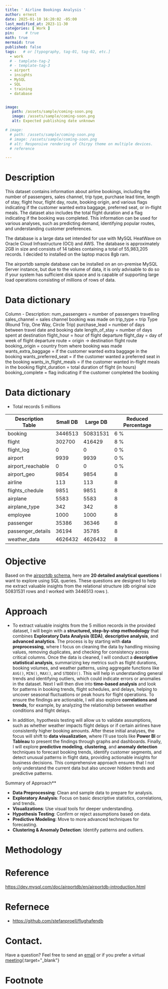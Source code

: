 ```yaml
---
title: ' Airline Bookings Analysis '
author: ernest
date: 2025-01-10 16:20:02 -05:00
last_modified_at: 2023-11-30
categories: [ Work ]
pin:     # true
math: true
mermaid: true
published: false
tags:   # or [typography, tag-01, tag-02, etc.]
  - work
  # - tamplate-tag-2
  # - template-tag-3
  - airport
  - insights
  - MySQL
  - SQL
  - training
  - database


image: 
   path: /assets/sample/coming-soon.png
   image: /assets/sample/coming-soon.png
   alt: Expected publishing date unknown

# image: 
  # path: /assets/sample/coming-soon.png
  # image: /assets/sample/coming-soon.png
  # alt: Responsive rendering of Chirpy theme on multiple devices.
  # reference 

---
```











# Description 


This dataset contains information about airline bookings, including the number of passengers, sales channel, trip type, purchase lead time, length of stay, flight hour, flight day, route, booking origin, and various flags indicating if the customer wanted extra baggage, preferred seat, or in-flight meals. The dataset also includes the total flight duration and a flag indicating if the booking was completed. This information can be used for various analyses, such as predicting demand, identifying popular routes, and understanding customer preferences.

The database is a large data set intended for use with MySQL HeatWave on Oracle Cloud Infrastructure (OCI) and AWS. The database is approximately 2GB in size and consists of 14 tables containing a total of 55,983,205 records. I decided to installed on the laptop macos 8gb ram. 


The airportdb sample database can be installed on an on-premise MySQL Server instance, but due to the volume of data, it is only advisable to do so if your system has sufficient disk space and is capable of supporting large load operations consisting of millions of rows of data.



# Data dictionary 

Column - Description:
num_passengers = number of passengers travelling
sales_channel = sales channel booking was made on
trip_type = trip Type (Round Trip, One Way, Circle Trip)
purchase_lead = number of days between travel date and booking date
length_of_stay = number of days spent at destination
flight_hour = hour of flight departure
flight_day = day of week of flight departure
route = origin -> destination flight route
booking_origin = country from where booking was made
wants_extra_baggage = if the customer wanted extra baggage in the booking
wants_preferred_seat = if the customer wanted a preferred seat in the booking
wants_in_flight_meals = if the customer wanted in-flight meals in the booking
flight_duration = total duration of flight (in hours)
booking_complete = flag indicating if the customer completed the booking



# Data dictionary 

- Total records 5 millions 

| Description Table      | Small DB    |  Large DB |  Reduced Percentage |
| --------------- | --------------------- | -------------------- | --------- |
| booking        | 3446513 | 50831531      | 6 %       |
| flight        | 302700 | 416429          | 8 %        |
| flight_log     | 0 | 0               | 0 %        |
| airport        | 9939 | 9939             | 0 %       |
| airport_reachable    | 0 | 0         | 0 %         |
| airport_geo      | 9854 | 9854        | 8         |
| airline        | 113 | 113               | 8         |
| flights_chedule   | 9851 | 9851      | 8         |
| airplane        | 5583 | 5583           | 8         |
| airplane_type    | 342 | 342          | 8         |
| employee        | 1000 | 1000             | 8         |
| passenger        | 35386 | 36346          | 8         |
| passenger_details  | 36194 | 35785      | 8         |
| weather_data      | 4626432 | 4626432         | 8         |



# Objective

Based on the [airportdb schema](https://dev.mysql.com/doc/airportdb/en/airportdb-structure.html), here are **20 detailed analytical questions** I want to explore using SQL queries. These questions are designed to help me extract valuable insights from the relational structure (db original size 50831531 rows and I worked with 3446513 rows ).


# Approach 

- To extract valuable insights from the 5 million records in the provided dataset, I will begin with a **structured, step-by-step methodology** that combines **Exploratory Data Analysis (EDA)**, **descriptive analysis**, and **advanced analytics**. The process is by starting with **data preprocessing**, where I focus on cleaning the data by handling missing values, removing duplicates, and checking for consistency across critical columns. Once the data is cleaned, I will conduct a **descriptive statistical analysis**, summarizing key metrics such as flight durations, booking volumes, and weather patterns, using aggregate functions like `AVG()`, `MIN()`, `MAX()`, and `STDDEV()`. This will help in understanding general trends and identifying outliers, which could indicate errors or anomalies in the dataset. Next I will then dive into **time-based analysis** and look for patterns in booking trends, flight schedules, and delays, helping to uncover seasonal fluctuations or peak hours for flight operations. To ensure the findings are actionable, I will also explore **correlations and trends**, for example, by analyzing the relationship between weather conditions and flight delays. 

- In addition, hypothesis testing will allow us to validate assumptions, such as whether weather impacts flight delays or if certain airlines have consistently higher booking amounts. After these initial analyses, the focus will shift to **data visualization**, where I’ll use tools like **Power BI** or **Tableau** to present the findings through graphs and dashboards. Finally, I will explore **predictive modeling**, **clustering**, and **anomaly detection** techniques to forecast booking trends, identify customer segments, and detect unusual patterns in flight data, providing actionable insights for business decisions. This comprehensive approach ensures that I not only understand the current data but also uncover hidden trends and predictive patterns.

Summary of Approach**

* **Data Preprocessing**: Clean and sample data to prepare for analysis.
* **Exploratory Analysis**: Focus on basic descriptive statistics, correlations, and trends.
* **Visualizations**: Use visual tools for deeper understanding.
* **Hypothesis Testing**: Confirm or reject assumptions based on data.
* **Predictive Modeling**: Move to more advanced techniques for forecasting.
* **Clustering & Anomaly Detection**: Identify patterns and outliers.



# Methodology 

















# Reference 

https://dev.mysql.com/doc/airportdb/en/airportdb-introduction.html





<!-- 



To extract valuable insights from the provided dataset, given the **total records of 5 million** and the table breakdown, it is important to approach the analysis using a **systematic methodology**. Since you are working with both **small** and **large** datasets, you'll need to scale your efforts carefully to ensure efficiency while extracting meaningful insights.

### **Step-by-Step Methodology for Extracting Insights**

---

### **1. Data Preprocessing and Exploration**

#### 1.1 **Data Cleaning**

* **Handle Missing Data**: Identify if there are missing values in critical columns (e.g., `flight_date`, `passenger_id`, `airplane_id`) and choose how to handle them (e.g., imputation or removal).

  ```sql
  SELECT COUNT(*) 
  FROM booking 
  WHERE column_name IS NULL;
  ```

* **Check for Duplicates**: Ensure there are no duplicate records, especially in tables like `booking`, `flight`, `passenger_details`.

  ```sql
  SELECT flight_id, COUNT(*)
  FROM flight
  GROUP BY flight_id
  HAVING COUNT(*) > 1;
  ```

#### 1.2 **Basic Descriptive Statistics**

* **Column Type Check**: Verify the datatype consistency for columns like `date`, `number`, `id`, etc., in each table.

* **Summary Statistics**: Get basic statistics (count, mean, min, max, stddev) for key columns like `flight_duration`, `passenger_count`, `employee_salary`, etc.

  ```sql
  SELECT 
    AVG(duration) AS avg_flight_duration, 
    MIN(duration) AS min_flight_duration, 
    MAX(duration) AS max_flight_duration
  FROM flight;
  ```

#### 1.3 **Distribution and Outliers**

* Check for distributions of variables (e.g., `booking_amount`, `flight_duration`, `weather_temperature`) to identify outliers.

  ```sql
  SELECT 
    MIN(booking_amount), 
    MAX(booking_amount),
    AVG(booking_amount), 
    STDDEV(booking_amount) 
  FROM booking;
  ```

#### 1.4 **Data Sampling**

For efficiency, given the dataset's size, work with a **random sample** of the dataset for initial explorations:

```sql
SELECT * 
FROM booking 
ORDER BY RANDOM() 
LIMIT 10000;
```

### **2. Data Analysis (Exploratory & Descriptive)**

#### 2.1 **Descriptive Insights from the Tables**

* **Booking Insights**: Analyze the booking data to find trends:

  * Which `airline` has the highest booking volume?
  * What is the average `booking_amount` over time?
  * How are bookings distributed across `flight_types` or `departure airports`?

  ```sql
  SELECT airline, COUNT(*) AS num_bookings, AVG(booking_amount) 
  FROM booking 
  GROUP BY airline;
  ```

* **Flight Insights**: Examine `flight` data:

  * Flight durations (min, max, and average).
  * Flight delays and their impact on passenger satisfaction.
  * Most common flight routes (src -> dest).

  ```sql
  SELECT src_airport, dest_airport, COUNT(*) AS flight_count
  FROM flight
  GROUP BY src_airport, dest_airport
  ORDER BY flight_count DESC
  LIMIT 10;
  ```

* **Passenger Insights**: Analyze data related to passengers:

  * Number of passengers per flight, and trends over time.
  * Repeat passengers (loyalty).

  ```sql
  SELECT COUNT(DISTINCT passenger_id), AVG(num_passengers) 
  FROM booking 
  GROUP BY flight_id;
  ```

* **Weather Insights**: Weather data can significantly influence flight delays. Compare the weather conditions at the time of delays or cancellations.

  ```sql
  SELECT weather_condition, COUNT(*) AS num_delays 
  FROM weatherdata wd 
  JOIN flight_log fl ON wd.weather_id = fl.weather_id
  WHERE fl.status = 'delayed'
  GROUP BY weather_condition;
  ```

#### 2.2 **Correlations and Trends**

* **Flight Delays vs Weather Conditions**: Check if certain weather conditions cause more delays.

  ```sql
  SELECT weather_condition, AVG(flight_delay) AS avg_delay
  FROM flight_log fl
  JOIN weatherdata wd ON fl.weather_id = wd.weather_id
  GROUP BY weather_condition;
  ```

* **Employee Salaries vs Job Role**: Compare salaries based on roles (e.g., pilots, ground staff).

  ```sql
  SELECT job_title, AVG(salary) AS avg_salary 
  FROM employee 
  GROUP BY job_title;
  ```

* **Airline Performance**: Identify which airlines have the most frequent delays or cancellations.

  ```sql
  SELECT airline_name, COUNT(*) AS delay_count
  FROM flight f
  JOIN flight_log fl ON f.flight_id = fl.flight_id
  WHERE fl.status = 'delayed'
  GROUP BY airline_name;
  ```

#### 2.3 **Time-Based Analysis**

* **Peak Booking Times**: Investigate seasonal trends in bookings or flight schedules.

  ```sql
  SELECT EXTRACT(MONTH FROM booking_date) AS month, COUNT(*) AS num_bookings
  FROM booking
  GROUP BY month
  ORDER BY num_bookings DESC;
  ```

* **Flight Schedules**: Evaluate peak hours for flight departures/arrivals.

  ```sql
  SELECT EXTRACT(HOUR FROM departure_time) AS hour, COUNT(*) AS num_departures
  FROM flight
  GROUP BY hour
  ORDER BY num_departures DESC;
  ```

#### 2.4 **Key Aggregations**

* **Booking Trends by Flight Type**: Check how different flight types (domestic vs international) impact booking frequency and total revenue.

  ```sql
  SELECT flight_type, COUNT(*) AS num_bookings, SUM(booking_amount) AS total_revenue
  FROM booking
  GROUP BY flight_type;
  ```

---

### **3. Hypothesis Testing**

Once you've explored the data, you can run hypothesis tests to confirm suspicions or compare groups:

#### 3.1 **Flight Delay vs. Weather**:

* **Hypothesis**: Weather impacts flight delays.

  * **Null Hypothesis**: Weather condition has no effect on flight delays.
  * **Alternative Hypothesis**: Certain weather conditions significantly contribute to delays.

#### 3.2 **Booking Amounts by Airline**:

* **Hypothesis**: Some airlines have higher average booking amounts than others.

  * **Null Hypothesis**: Airline booking amounts are equal across the board.
  * **Alternative Hypothesis**: Certain airlines tend to have higher booking amounts.

---

### **4. Data Visualization and Dashboarding**

While SQL provides the queries, you can visualize the results using tools like **Power BI**, **Tableau**, or **Python (matplotlib, seaborn)**. Some key visualizations might include:

* **Histograms** for distributions (flight durations, booking amounts, etc.).
* **Heatmaps** for flight delays vs weather conditions.
* **Time series plots** for booking trends over time.
* **Bar charts** for airline comparison (e.g., delays, booking counts).

---

### **5. Advanced Analytics**

#### 5.1 **Predictive Modeling**

Once you have completed the exploratory analysis, consider predictive models:

* **Flight Delay Prediction**: Use features like weather, time of day, and airline to predict flight delays.
* **Booking Prediction**: Based on past booking patterns, forecast future booking volumes for specific flights or airlines.

#### 5.2 **Clustering**

* Use clustering techniques like **K-Means** or **DBSCAN** to identify distinct groups of flights or customers with similar characteristics, such as frequent flyers or similar flight routes.

#### 5.3 **Anomaly Detection**

* Check for unusual patterns in flight data (e.g., extremely long delays) using anomaly detection techniques.

---

### **6. Summary of Approach**

* **Data Preprocessing**: Clean and sample data to prepare for analysis.
* **Exploratory Analysis**: Focus on basic descriptive statistics, correlations, and trends.
* **Visualizations**: Use visual tools for deeper understanding.
* **Hypothesis Testing**: Confirm or reject assumptions based on data.
* **Predictive Modeling**: Move to more advanced techniques for forecasting.
* **Clustering & Anomaly Detection**: Identify patterns and outliers.

---

This systematic methodology will help you effectively extract valuable insights from the dataset, handle large-scale data efficiently, and provide actionable results for further business or operational decisions.
















===

old one I can not used importing issues 


need to do 
(0) booking  my score = 
(1) flight  my score = 
(2) airport my score = 
(3) airport_geo my score = 
(4) airline my score = 
(5) airplay_type my score = 
(6) employee = my score = 
(7) passengerdetaions my score = 
(8) weatherdata my score = 












---

### 🛫 Flight & Airport Operations

1. **Which airports have the highest number of incoming flights?**

   * **Tables**: `airport`, `flight`
   * **Why**: Identifies major hubs and busiest airports.

2. **What is the average flight duration per airline?**

   * **Tables**: `flight`, `flight_schedule`
   * **Why**: Assesses operational efficiency and service levels.

3. **Which airports have the most outbound flights?**

   * **Tables**: `airport`, `flight_schedule`
   * **Why**: Highlights key departure points and potential congestion.

4. **What is the average number of passengers per flight?**

   * **Tables**: `flight_schedule`, `passenger`
   * **Why**: Gauges flight capacity utilization.

5. **Which airlines operate the most flights?**

   * **Tables**: `airline`, `flight`
   * **Why**: Indicates market share and operational scale.

---

### 👨‍✈️ Crew & Personnel Analysis

6. **Which pilots have the highest number of flight assignments?**

   * **Tables**: `pilot`, `flight_schedule`
   * **Why**: Identifies experienced and frequently assigned pilots.

7. **What is the average tenure of pilots at the airline?**

   * **Tables**: `pilot`, `airline`
   * **Why**: Assesses pilot retention and experience levels.

8. **Which airports have the most ground crew assigned?**

   * **Tables**: `airport`, `ground_crew`
   * **Why**: Evaluates staffing needs and operational support.

---

### 🧳 Passenger & Booking Insights

9. **Which passengers have the highest total miles traveled?**

   * **Tables**: `passenger`, `booking`
   * **Why**: Identifies frequent flyers and loyalty program candidates.

10. **What is the average booking lead time (days between booking and flight)?**

    * **Tables**: `booking`, `flight_schedule`
    * **Why**: Helps in forecasting and planning.

11. **Which destinations have the highest booking volume?**

    * **Tables**: `destination`, `booking`
    * **Why**: Indicates popular travel routes.

12. **What is the cancellation rate per airline?**

    * **Tables**: `airline`, `booking`
    * **Why**: Assesses service reliability and customer satisfaction.

---

### ✈️ Flight Leg & Schedule Analysis

13. **Which flight legs have the longest average duration?**

    * **Tables**: `flight_leg`, `flight_schedule`
    * **Why**: Identifies long-haul routes and potential operational challenges.

14. **What is the on-time performance rate per airline?**

    * **Tables**: `airline`, `flight_schedule`
    * **Why**: Measures punctuality and service quality.

15. **Which flight legs have the highest passenger load factor?**

    * **Tables**: `flight_leg`, `booking`
    * **Why**: Assesses route profitability and demand.

---

### 🏢 Airport & Airline Performance

16. **Which airports have the highest passenger throughput?**

    * **Tables**: `airport`, `passenger`
    * **Why**: Identifies major transit points and infrastructure needs.

17. **What is the average turnaround time per aircraft at each airport?**

    * **Tables**: `airport`, `aircraft`
    * **Why**: Assesses operational efficiency and ground handling performance.

18. **Which airlines have the highest number of international flights?**

    * **Tables**: `airline`, `flight_schedule`
    * **Why**: Indicates global reach and market expansion.

---

### 📊 Operational & Strategic Insights

19. **What is the average delay time per flight leg?**

    * **Tables**: `flight_leg`, `flight_schedule`
    * **Why**: Helps in identifying and mitigating delays.

20. **Which airports have the highest number of weather-related delays?**

    * **Tables**: `airport`, `weather_data`
    * **Why**: Assesses environmental impact on operations.

---

Would you like assistance in formulating SQL queries for any of these questions?





Certainly! Here are **15 detailed analytical questions** focused on the `booking` and `passenger` tables from the **MySQL AirportDB**, tailored specifically for **marketing strategies**. These insights can help target customer segments, improve retention, and drive promotions.

---

### 📊 **Marketing Strategy-Focused Questions (Booking & Passenger Tables)**

---

#### 🎯 **Customer Segmentation & Behavior**

1. **Which passengers have booked flights most frequently in the last 12 months?**

   * **Why**: Identify loyal customers for VIP or frequent flyer programs.
   * **Tables**: `booking`, `passenger`

2. **What is the average number of bookings per passenger per year?**

   * **Why**: Understand general customer engagement over time.
   * **Tables**: `booking`, `passenger`

3. **Which age groups have the highest booking rates?**

   * **Why**: Target age-specific marketing campaigns.
   * **Tables**: `passenger`, `booking` (assuming age/birthdate is stored)

4. **Which passengers consistently book premium cabin classes?**

   * **Why**: Identify high-value customers for luxury service promotions.
   * **Tables**: `booking`, `passenger` (assumes booking includes cabin/class info)

5. **What is the average lead time between booking date and flight date per passenger?**

   * **Why**: Optimize timing for promotional email campaigns.
   * **Tables**: `booking`

---

#### 📅 **Time-Based Patterns**

6. **Which months have the highest number of bookings?**

   * **Why**: Discover seasonal demand trends to time campaigns effectively.
   * **Tables**: `booking`

7. **What days of the week are most bookings made?**

   * **Why**: Identify best days for launching marketing emails and ads.
   * **Tables**: `booking`

8. **Do returning passengers book more during specific times of year (e.g., holidays)?**

   * **Why**: Plan loyalty reward campaigns around personal travel habits.
   * **Tables**: `booking`, `passenger`

---

#### 🌍 **Demographic and Geographic Targeting**

9. **Which cities or countries do most frequent flyers come from?**

   * **Why**: Geotarget promotions based on origin of passengers.
   * **Tables**: `passenger`

10. **What is the distribution of passengers by nationality or region?**

    * **Why**: Tailor multi-language ads and culturally relevant offers.
    * **Tables**: `passenger`

---

#### 💳 **Revenue & Upselling Opportunities**

11. **What is the average booking value per passenger?**

    * **Why**: Segment high-value customers for exclusive offers.
    * **Tables**: `booking`, `passenger` (assumes booking amount exists)

12. **Which passengers have not booked in the last 6 months but had prior activity?**

    * **Why**: Launch win-back email campaigns.
    * **Tables**: `booking`, `passenger`

13. **How many passengers book multiple tickets per booking (e.g., group travel)?**

    * **Why**: Target group and family travel promotions.
    * **Tables**: `booking` (assumes group size or multiple passengers per booking is tracked)

---

#### 📬 **Communication & Loyalty**

14. **Which passengers have booked but never rebooked?**

    * **Why**: Investigate drop-off reasons and send feedback forms or re-engagement offers.
    * **Tables**: `booking`, `passenger`

15. **Which passengers consistently travel on similar routes?**

    * **Why**: Offer route-specific loyalty deals or commuter discounts.
    * **Tables**: `booking`, `passenger` (requires route or destination details)

---

Would you like sample SQL queries for any of these questions or help creating a dashboard/report to visualize them?






---

### ✅ **SQL Queries for Marketing Insights**

---

#### 1. **Frequent Flyers in the Last 12 Months**

```sql
SELECT p.passenger_id, p.first_name, p.last_name, COUNT(b.booking_id) AS total_bookings
FROM booking b
JOIN passenger p ON b.passenger_id = p.passenger_id
WHERE b.booking_date >= CURDATE() - INTERVAL 12 MONTH
GROUP BY p.passenger_id
ORDER BY total_bookings DESC
LIMIT 20;
```

---

#### 2. **Average Number of Bookings Per Passenger Per Year**

```sql
SELECT AVG(booking_count) AS avg_bookings_per_passenger
FROM (
    SELECT passenger_id, COUNT(*) AS booking_count
    FROM booking
    WHERE booking_date >= CURDATE() - INTERVAL 1 YEAR
    GROUP BY passenger_id
) AS yearly_counts;
```

---

#### 3. **Top Booking Months**

```sql
SELECT MONTHNAME(booking_date) AS booking_month, COUNT(*) AS total_bookings
FROM booking
GROUP BY MONTH(booking_date)
ORDER BY total_bookings DESC;
```

---

#### 4. **Passengers with No Bookings in Last 6 Months**

```sql
SELECT p.passenger_id, p.first_name, p.last_name
FROM passenger p
LEFT JOIN booking b ON p.passenger_id = b.passenger_id AND b.booking_date >= CURDATE() - INTERVAL 6 MONTH
WHERE b.booking_id IS NULL;
```

---

#### 5. **Average Lead Time Between Booking and Flight**

*(Assuming you have `flight_date` in the booking or related table)*

```sql
SELECT AVG(DATEDIFF(b.flight_date, b.booking_date)) AS avg_lead_days
FROM booking b
WHERE b.flight_date IS NOT NULL;
```

---

#### 6. **Top Routes Flown by Returning Passengers**

*(Assuming a `route_id`, or use origin/destination airport IDs)*

```sql
SELECT p.passenger_id, COUNT(DISTINCT b.route_id) AS routes_flown
FROM booking b
JOIN passenger p ON b.passenger_id = p.passenger_id
GROUP BY p.passenger_id
HAVING routes_flown > 1
ORDER BY routes_flown DESC;
```

---

#### 7. **High-Value Customers by Booking Amount**

*(Assumes a `total_amount` or `price` field in `booking`)*

```sql
SELECT p.passenger_id, p.first_name, p.last_name, SUM(b.total_amount) AS total_spent
FROM booking b
JOIN passenger p ON b.passenger_id = p.passenger_id
GROUP BY p.passenger_id
ORDER BY total_spent DESC
LIMIT 10;
```

---

#### 8. **Passengers by Region or Country**

```sql
SELECT p.country, COUNT(*) AS total_passengers
FROM passenger p
GROUP BY p.country
ORDER BY total_passengers DESC;
```

---

#### 9. **Average Group Size per Booking**

*(If there's a `num_passengers` or similar field in `booking`)*

```sql
SELECT AVG(b.num_passengers) AS avg_group_size
FROM booking b;
```

---

#### 10. **Passengers Who Only Booked Once**

```sql
SELECT p.passenger_id, p.first_name, p.last_name
FROM passenger p
JOIN booking b ON p.passenger_id = b.passenger_id
GROUP BY p.passenger_id
HAVING COUNT(b.booking_id) = 1;
```






---

### ⚙️ **1. Frequent Flyers in the Last 12 Months**

```sql
DELIMITER //

CREATE PROCEDURE GetFrequentFlyersLast12Months()
BEGIN
    SELECT p.passenger_id, p.first_name, p.last_name, COUNT(b.booking_id) AS total_bookings
    FROM booking b
    JOIN passenger p ON b.passenger_id = p.passenger_id
    WHERE b.booking_date >= CURDATE() - INTERVAL 12 MONTH
    GROUP BY p.passenger_id
    ORDER BY total_bookings DESC
    LIMIT 20;
END //

DELIMITER ;
```

---

### ⚙️ **2. Average Bookings per Passenger per Year**

```sql
DELIMITER //

CREATE PROCEDURE GetAvgBookingsPerPassenger()
BEGIN
    SELECT AVG(booking_count) AS avg_bookings_per_passenger
    FROM (
        SELECT passenger_id, COUNT(*) AS booking_count
        FROM booking
        WHERE booking_date >= CURDATE() - INTERVAL 1 YEAR
        GROUP BY passenger_id
    ) AS yearly_counts;
END //

DELIMITER ;
```

---

### ⚙️ **3. Monthly Booking Trends**

```sql
DELIMITER //

CREATE PROCEDURE GetMonthlyBookingTrends()
BEGIN
    SELECT MONTHNAME(booking_date) AS booking_month, COUNT(*) AS total_bookings
    FROM booking
    GROUP BY MONTH(booking_date)
    ORDER BY total_bookings DESC;
END //

DELIMITER ;
```

---

### ⚙️ **4. Passengers With No Bookings in Last 6 Months**

```sql
DELIMITER //

CREATE PROCEDURE GetInactivePassengers6Months()
BEGIN
    SELECT p.passenger_id, p.first_name, p.last_name
    FROM passenger p
    LEFT JOIN booking b ON p.passenger_id = b.passenger_id AND b.booking_date >= CURDATE() - INTERVAL 6 MONTH
    WHERE b.booking_id IS NULL;
END //

DELIMITER ;
```

---

### ⚙️ **5. Average Lead Time Between Booking and Flight**

```sql
DELIMITER //

CREATE PROCEDURE GetAverageLeadTime()
BEGIN
    SELECT AVG(DATEDIFF(b.flight_date, b.booking_date)) AS avg_lead_days
    FROM booking b
    WHERE b.flight_date IS NOT NULL;
END //

DELIMITER ;
```

---

### ⚙️ **6. Most Flown Routes by Returning Passengers**

```sql
DELIMITER //

CREATE PROCEDURE GetReturningPassengerRoutes()
BEGIN
    SELECT p.passenger_id, COUNT(DISTINCT b.route_id) AS routes_flown
    FROM booking b
    JOIN passenger p ON b.passenger_id = p.passenger_id
    GROUP BY p.passenger_id
    HAVING routes_flown > 1
    ORDER BY routes_flown DESC;
END //

DELIMITER ;
```

---

### ⚙️ **7. High-Value Customers by Total Booking Amount**

```sql
DELIMITER //

CREATE PROCEDURE GetTopSpendingPassengers()
BEGIN
    SELECT p.passenger_id, p.first_name, p.last_name, SUM(b.total_amount) AS total_spent
    FROM booking b
    JOIN passenger p ON b.passenger_id = p.passenger_id
    GROUP BY p.passenger_id
    ORDER BY total_spent DESC
    LIMIT 10;
END //

DELIMITER ;
```

---

### ⚙️ **8. Passenger Count by Country**

```sql
DELIMITER //

CREATE PROCEDURE GetPassengerCountByCountry()
BEGIN
    SELECT p.country, COUNT(*) AS total_passengers
    FROM passenger p
    GROUP BY p.country
    ORDER BY total_passengers DESC;
END //

DELIMITER ;
```

---

### ⚙️ **9. Average Group Size per Booking**

```sql
DELIMITER //

CREATE PROCEDURE GetAverageGroupSize()
BEGIN
    SELECT AVG(b.num_passengers) AS avg_group_size
    FROM booking b;
END //

DELIMITER ;
```

---

### ⚙️ **10. Passengers Who Only Booked Once**

```sql
DELIMITER //

CREATE PROCEDURE GetOneTimePassengers()
BEGIN
    SELECT p.passenger_id, p.first_name, p.last_name
    FROM passenger p
    JOIN booking b ON p.passenger_id = b.passenger_id
    GROUP BY p.passenger_id
    HAVING COUNT(b.booking_id) = 1;
END //

DELIMITER ;
```

---

### ✅ How to Use

Once created, you can call any procedure with:

```sql
CALL GetFrequentFlyersLast12Months();
```

---

Would you like me to generate the remaining five procedures, or bundle these into a `.sql` script for you?

















### Analyzing Aiport Traffic



```sql
/* Question 1



*/








/* Question 6




*/


```



## Insights







### Section 



```sql
/* Question 1



*/








/* Question 6




*/


```



## Insights





### Section 


```sql
/* Question 1



*/








/* Question 6




*/


```



## Insights







### Section 


```sql
/* Question 1



*/








/* Question 6




*/


```



## Insights








```sql
/* Question 1



*/








/* Question 6




*/


```



## Insights





-->











<!-- 

> All content provided is for informational purposes only and shown case studies examples for open source data resources. The articles, notes and case study on this website are my own the way on seen opportunities and problem-solving but don’t necessarily represent the positions, strategies, or opinions of my past or current employer or its subsidiaries. I make no representations as to the accuracy or completeness of any information found here or by following any links. I will not be liable for any errors or omissions in this information nor for the availability of this information. I will not be liable for any losses, injuries, or damages from the display or use of this information.
{: .prompt-info }

> All statements are my own, and do not necessarily reflect the opinion(s) of the past or current employer, or previous or current educational institution. The information contained in this report/article/note is meant for the purposes of information only and is not intended to be investment, legal, tax or other advice, nor is it intended to be relied upon in making an investment or other decision. This information provided with my own understanding which the authors and publishers are not providing advice on legal, economic, investment or other professional issues and services. 
{: .prompt-info }




<!-- 

> DISCLAIMER
- The information contained in this report/article/note is meant for the purposes of information only and is not intended to be investment, legal, tax or other advice, nor is it intended to be relied upon in making an investment or other decision. This report is provided with the understanding that the authors and publishers are not providing advice on legal, economic, investment or other professional issues and services. 
- I am not responsible for the content of websites and information resources that may be referenced in the report. The access provided to these sites or the provision of such information resources does not constitute an endorsement by myself. of the information contained therein. However, unless expressly stated otherwise, the opinions, recommendations, findings, interpretations and conclusions expressed in this report represent the views of myself. 
- The inclusion of company examples does not in any way constitute an endorsement of these organisations by myself or the signatories to the Principles for Responsible Investment. While I have endeavoured to ensure that the information contained in this report has been obtained from reliable and up-to-date sources, the changing nature of statistics, laws, rules and regulations may result in delays, omissions or inaccuracies in information contained in this report. I am not responsible for any errors or omissions, or for any decision made or action taken based on information contained in this report, or for any loss or damage arising from or caused by such decision or action. All information in this report is provided “as-is”, with no guarantee of completeness, accuracy, timeliness or of the results obtained from the use of this information, and without warranty of any kind, expressed or implied.
{: .prompt-info }


   -->





# Refernece
- https://github.com/stefanproell/flughafendb







# Contact. 

Have a question? Feel free to send an [email](mailto:s.ernest@gmx.us) or if you prefer a virtual [meeting]( https://calendly.com/s-earnest/30min ){:target="_blank"}






# Footnote

[^1]: Testing Conversion Funnels is about understanding and optimizing each step of the user's experience on their journey toward purchasing our products. 

















